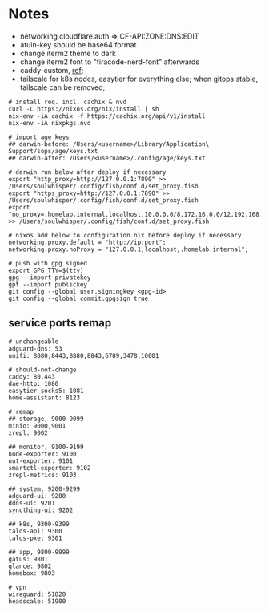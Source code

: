 # Notes

- networking.cloudflare.auth => CF-API:ZONE:DNS:EDIT
- atuin-key should be base64 format
- change iterm2 theme to dark
- change iterm2 font to "firacode-nerd-font" afterwards
- caddy-custom, [ref](https://github.com/Ramblurr/nixos-caddy);
- tailscale for k8s nodes, easytier for everything else; when gitops stable, tailscale can be removed;

```shell
# install req. incl. cachix & nvd
curl -L https://nixos.org/nix/install | sh
nix-env -iA cachix -f https://cachix.org/api/v1/install
nix-env -iA nixpkgs.nvd

# import age keys
## darwin-before: /Users/<username>/Library/Application\ Support/sops/age/keys.txt
## darwin-after: /Users/<username>/.config/age/keys.txt

# darwin run below after deploy if necessary
export "http_proxy=http://127.0.0.1:7890" >> /Users/soulwhisper/.config/fish/conf.d/set_proxy.fish
export "https_proxy=http://127.0.0.1:7890" >> /Users/soulwhisper/.config/fish/conf.d/set_proxy.fish
export "no_proxy=.homelab.internal,localhost,10.0.0.0/8,172.16.0.0/12,192.168.0.0/16" >> /Users/soulwhisper/.config/fish/conf.d/set_proxy.fish

# nixos add below to configuration.nix before deploy if necessary
networking.proxy.default = "http://ip:port";
networking.proxy.noProxy = "127.0.0.1,localhost,.homelab.internal";

# push with gpg signed
export GPG_TTY=$(tty)
gpg --import privatekey
gpt --import publickey
git config --global user.signingkey <gpg-id>
git config --global commit.gpgsign true
```

## service ports remap

```shell
# unchangeable
adguard-dns: 53
unifi: 8080,8443,8880,8843,6789,3478,10001

# should-not-change
caddy: 80,443
dae-http: 1080
easytier-socks5: 1081
home-assistant: 8123

# remap
## storage, 9000-9099
minio: 9000,9001
zrepl: 9002

## monitor, 9100-9199
node-exporter: 9100
nut-exporter: 9101
smartctl-exporter: 9102
zrepl-metrics: 9103

## system, 9200-9299
adguard-ui: 9200
ddns-ui: 9201
syncthing-ui: 9202

## k8s, 9300-9399
talos-api: 9300
talos-pxe: 9301

## app, 9800-9999
gatus: 9801
glance: 9802
homebox: 9803

# vpn
wireguard: 51820
headscale: 51900

```
